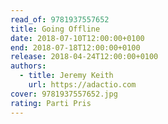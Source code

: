 ```yaml
---
read_of: 9781937557652
title: Going Offline
date: 2018-07-10T12:00:00+0100
end: 2018-07-18T12:00:00+0100
release: 2018-04-24T12:00:00+0100
authors:
  - title: Jeremy Keith
    url: https://adactio.com
cover: 9781937557652.jpg
rating: Parti Pris
---
```

